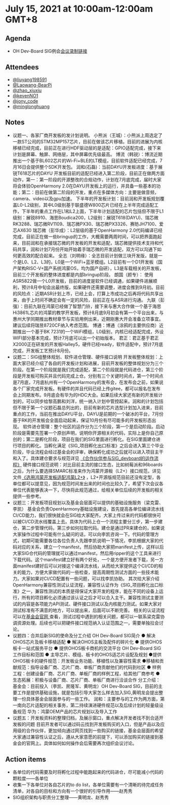 #  July 15, 2021 at 10:00am-12:00am GMT+8

## Agenda

- OH Dev-Board SIG例会[会议录制链接](https://meeting.tencent.com/v2/cloud-record/share?id=e0aaf44b-2a5e-4ea9-99c2-f77c86bb9a42)

## Attendees

- [@liuyang198591](liu_yang@hoperun.com)
- [@Laowang-BearPi](wangcheng@holdiot.com)
- [@zhao_xiuxiu ](1605427044@qq.com)
- [@kevenNO1 ](likai20@iscas.ac.cn)
- [@jony_code ](longjun@iscas.ac.cn)
- [@minglonghuang ](minglong@iscas.ac.cn)

## Notes

- 议题一、各家厂商开发板的发计划说明。
  小熊派（王城）：小熊派上周选定了一款ST公司的STM32MP157芯片，目前在做该芯片移植。目前的进展为内核移植已经完成，目前正在进行HDF驱动层的是适配：GPIO适配完成，接下来计划是屏幕、触屏、网络层，其中屏幕优先级最高。
  博流（韩锐）：博流近期推出一个基于BL602芯片的Wi-Fi+BLE的LT模组，目前软件适配已经完成，7月16日会提供整个SDK开发包。
  润和(石磊)：当前DAYU开发板进度：基于展锐T618芯片的DAYU 开发板目前的适配已经进入第二阶段，目前正在做两方面动作，第一：第一阶段的开源整改的合规动作，计划在7月底完成，届时大家将会体验OpenHarmony 2.0在DAYU开发板上的运行，并具备一些基本的功能；第二：目前在做第二阶段的开发，重点在多媒体方向：主要是做音频，camera、video以及gpu加速。
  下半年的开发板计划：目前润和开发板规划覆盖L0-L2级别，其中L0级别基于联盛德W800芯片已经在上半年完成适配工作，下半年的重点工作在L1和L2上面，下半年计划适配的芯片包括但不限于L1级别：展锐8910、海思Boudica200，L2级别：展锐T618(DAYU)、瑞芯微RK3288、瑞芯微RV1109、瑞芯微PX30、瑞芯微PX3326、赛昉JH7100、爱芯AX630
  瑞芯微（彭华成）：L2层级的基于OpenHarmony 2.0代码编译已经完成，目前正在做一些bringup的工作，大概需要两周时间，可以把界面跑起来，目前润和在承接瑞芯微的开发板的开发和适配，瑞芯微提供技术支持和代码共享，润和计划7月份开始开始着手瑞芯微的开发适配，双方可以沟通下如何更高效的配合起来。
  全志（刘明缘）：全志目前计划做三块开发版，就是一个是L0、L2、L3的，L0是一个WiFi+蓝牙模组。L2目前有一个D1开发板（国产架构RISC-V+国产系统鸿蒙OS，均为国产自研），L3是车载相关的开发板，目前三个开发板的整体进度都是内部bringup阶段。
  朗国（颜专）： 使用ASR5822做一个L0开发板，目前的进度是软件已经调通，如果硬件进展顺利，预计8月中旬会出最终版，如果硬件还需要调整，进度会推到9月初。目前的风险点：近期ASR计划上市，已经上会，打算上市成功之后再将代码共享出来，由于上时间不确定会有一定的风险，目前正在与ASR进行沟通。
  九联（彭强）：目前九联在鸿蒙已经做了智慧门铃，接下来与惠大合作做一个基于海思Hi3861L芯片的鸿蒙的教学开发板，预计8月底9月初会有第一个平台出来，与惠州大学同期推出教材章节与实验用例出来，近期刚惠大开会准备立项事宜。建议后续将瑞昱8720CF纳入考虑范围。
  博通：博通（涂鸦的主要供应商）近期推出一个基于BK 7231的一个WiFi模组，L0级别，内核已经适配完成，外设WIFI部分基本完成，预计7月底可以出一个初始版本。
  君正：君正基于君正X2000正在研发的开发板Halley5，硬件已经ready，软件适配中，预计7月底完成，开发板工艺预计8月份。
- 议题二：SIG组整体规划、软件进仓管理、硬件接口说明
  开发板整体规划：上面大家已经介绍了各自的开发板计划和进展，目前开发板的整体规划分为三个阶段。在第一个阶段就是我们完成适配，第二个阶段就是代码进仓，第三个阶段是开发板可购买并且代码完成上仓。分别有三个关键时间点，第一个时间点是7月底，7月底杭州有一个OpenHarmony的发布会，在发布会之前，如果说各个厂家完成开发板。有硬件的并且代码已经上传gitee，都可以报名在发布会上同期发布。9月底会有华为的HDC大会。如果后续大家还有新的开发板计划的，可以同步给黎高鹏和刘洋，统一纳入计划中管控起来。润和的计划包括但不限于第一个议题石磊总列出的，目前有新的芯片选型计划加入进来，目前重点的工作，当前在推出DAYU平台，DAYU是前期的一个破冰的平台，7月份基于RK的开发板会全面启动起来，保证10月份有尽可能多的开发板形态出现。
  软件进仓管理：整个社区的运作分为三个阶段，第一个是启动阶段。启动阶段是需要先签署一个原创声明，说明你开源相关的代码，实际上是你自己原创的；第二是孵化阶段，项目在我们的SIG里面进行孵化。在SIG里面建仓进行项目的孵化。当孵化满足《SIG_项目孵化出口标准》之后会进入第三个毕业阶段，毕业流程会经过基金会的评审，确保孵化成功之后就可以进入项目主干和入了。具体建仓要求与规范详见 [《合作伙伴参与SIG_devboard的运作流程》](https://gitee.com/openharmony-sig/docs/tree/master/devboard/support%20doc/合作伙伴参与SIG_devboard的运作流程.pptx) 
  硬件接口规范说明：对比目前主流的接口生态，比如树莓派和96boards之后，为什么要选择SMARC标准来作为鸿蒙开源板（L2+）接口规范，详见文件[《选用鸿蒙开发板适配鸿蒙L2+》](https://gitee.com/openharmony-sig/docs/tree/master/devboard/support%20doc/选用鸿蒙开发板适配鸿蒙L2.pptx) ，L2+开源版规范目前还没有定型，各单位都可以提意见，因为规范时间发出来的时间也比较久了，希望下次会议各单位代表能够表决一下，尽快将此规范通过，给相关单位后续的开发板的相关提供一些参考。
- 议题三：开发板项目规划以及基金会层面可以提供的基础设施服务（梁克雷、李凯）
  基金会负责OpenHarmony基础设施建设，首先提高各单位编译流水线 CI/CD能力，我们很快就会在SIG给大家配齐。大家上传过来的代码都很快可以被CI/CD流水线覆盖上去。具体为代码上仓一个流程主要分三步，第一步建仓，第二步管理代码，第三步如何拉取代码。建仓是通过PR来建仓的，如果说大家操作过程中可能有什么疑问的话，可以向李凯咨询一下。代码的管理方式，初期可能需要各位各位负责人先跟李凯说明一下情况，李凯根据大家的代码对应的关系，建立一个manifest，然后协助大家把manifest上传，这样以后大家SIG仓代码的管理就可以通过manifest，然后用ripper的这个工具来进行下载代码。这个manifest建立好有两个好处，一个是方便开发者下载，另一方面manifest建好后可以对接这个编译流水线，从而给大家提供这个CI/CD的相关的能力，方便大家做代码的一些检查，提高周期性测试方面的一些技术能力。大家如果对CI/CD配置有一些问题，可以找李凯协助。
  其次给大家介绍OpenHarmony兼容性测试认证流程，兼容性认证作为《SIG_项目孵化出口标准》之一，兼容性测试的本质是得保证大家开发的程序，能在不同的设备上运行，所有的项目孵化必须通过该认证之后才可以合入主干。兼容性测试主要测试的内容是各项能力API测试、硬件接口测试以及内核能力测试。如果大家对测试标准有不满意的地方，可以提出来，后面可以不断完善。 相关的认证流程可以在[基金会官网 ](https://www.openharmony.cn/#/guide)查看，测试过程中遇到的相关问题，都可以一联系梁克雷协调资源处理。后续也可以把硬件接口规范纳入认证范围之一，需要单独拉会讨论。
- 议题四：合并后新SIG的使命及分工介绍
  OH Dev-Board SIG简介
  ● 解决OHOS芯片及板卡移植适配
  ● 解决OHOS主板及配件的碎片化
  ● 提供OHOS板卡一站式服务平台
  ● 提供OHOS板卡商机的交流平台
  OH Dev-Board SIG工作目标和范围
  ● 主导芯片、模组、板卡的OHOS适芯片设配及规划
  ●提供OHOS板卡的硬件规范：开发板业务功能、移植性以及兼容性需求
  ●移植和贡献规范：指导设备厂商、芯片厂商、单板厂商贡献他们的代码到社区
  ● 样例工程：创建设备厂商、芯片厂商、单板厂商的样例工程，给其他厂商参考
  ● 生态拓展：积极与设备厂商、芯片厂商、单板厂商进行洽谈合作
  分工介绍：
  基金会：目前投入（李凯、房隆军、黄明龙）OH Dev-Board SIG，目前的主要工作是提供基础设施，就是包括引导大家怎么样去加入SIG,黄明龙会提出整理一份具体基金会层面参与的一些工作。
  润和：主要参与的工作为两方面，第一南向芯片适配的相关事务，第二持续演进硬件规范以及后续计划的轻量级设备规范
  华为：鸿蒙OEM产品的芯片规划以及导入工作
- 议题五：开发板资料的整理归档，及展示窗口，重点解决开发者找不到合适开发板的问题
  目前开发者可以通过码云找到开发板购买的入口，但是产品以及应用级的合作伙伴，更加倾向通过网页找到一些购买的链接，基金会层面的希望大家通过兼容性认证之后，遵从大家意愿的前提下，可以添加购买的链接到基金会的官网上。具体如何如何操作会后需要再次组织会议讨论。

## Action items

- 各单位的代码需要及时将孵化过程中能跑起来的代码进仓，尽可能减小代码的颗粒度——各单位
- 收集一下各单位对各自芯片的to do list，各单位需要有一个清晰的待完成任务清单，对各自的目标和方向有一个很好的引导作用——赵秀秀
- SIG组织架构与职责分工整理——黄明龙、赵秀秀